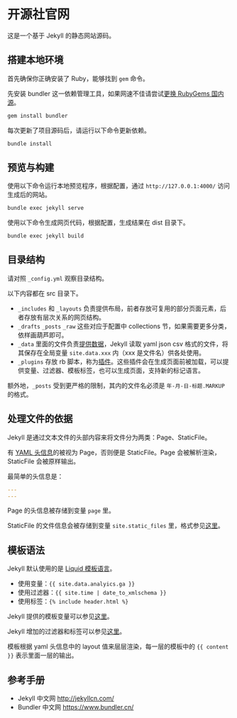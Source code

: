 # 开源社官网

这是一个基于 Jekyll 的静态网站源码。

## 搭建本地环境

首先确保你正确安装了 Ruby，能够找到 `gem` 命令。

先安装 bundler 这一依赖管理工具，如果网速不佳请尝试[更换 RubyGems 国内源](https://gems.ruby-china.com/)。

```bash
gem install bundler
```

每次更新了项目源码后，请运行以下命令更新依赖。

```bash
bundle install
```

## 预览与构建

使用以下命令运行本地预览程序，根据配置，通过 `http://127.0.0.1:4000/` 访问生成后的网站。

```bash
bundle exec jekyll serve
```

使用以下命令生成网页代码，根据配置，生成结果在 dist 目录下。

```bash
bundle exec jekyll build
```

## 目录结构

请对照 `_config.yml` 观察目录结构。

以下内容都在 src 目录下。

- `_includes` 和 `_layouts` 负责提供布局，前者存放可复用的部分页面元素，后者存放有层次关系的网页结构。
- `_drafts` `_posts` `_raw` 这些对应于配置中 collections 节，如果需要更多分类，依样画葫芦即可。
- `_data` 里面的文件负责[提供数据](http://jekyllcn.com/docs/datafiles/)，Jekyll 读取 yaml json csv 格式的文件，将其保存在全局变量 `site.data.xxx` 内（xxx 是文件名）供各处使用。
- `_plugins` 存放 rb 脚本，称为[插件](http://jekyllcn.com/docs/plugins/)。这些插件会在生成页面前被加载，可以提供变量、过滤器、模板标签，也可以生成页面，支持新的标记语言。

额外地，`_posts` 受到更严格的限制，其内的文件名必须是 `年-月-日-标题.MARKUP` 的格式。

## 处理文件的依据

Jekyll 是通过文本文件的头部内容来将文件分为两类：Page、StaticFile。

有 [YAML 头信息](http://jekyllcn.com/docs/frontmatter/)的被视为 Page，否则便是 StaticFile。Page 会被解析渲染，StaticFile 会被原样输出。

最简单的头信息是：

```yaml
---
---
```

Page 的头信息被存储到变量 `page` 里。

StaticFile 的文件信息会被存储到变量 `site.static_files` 里，格式参见[这里](http://jekyllcn.com/docs/static-files/)。

## 模板语法

Jekyll 默认使用的是 [Liquid 模板语言](https://help.shopify.com/en/themes/liquid)。

- 使用变量：`{{ site.data.analyics.ga }}`
- 使用过滤器：`{{ site.time | date_to_xmlschema }}`
- 使用标签：`{% include header.html %}`

Jekyll 提供的模板变量可以参见[这里](http://jekyllcn.com/docs/variables/)。

Jekyll 增加的过滤器和标签可以参见[这里](http://jekyllcn.com/docs/templates/)。

模板根据 yaml 头信息中的 layout 值来层层渲染，每一层的模板中的 `{{ content }}` 表示里面一层的输出。

## 参考手册

- Jekyll 中文网 http://jekyllcn.com/
- Bundler 中文网 https://www.bundler.cn/
